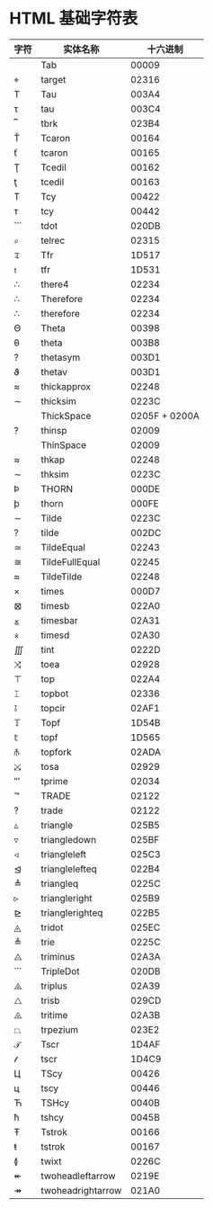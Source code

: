 # HTML 基础字符表

| 字符                | 实体名称          | 十六进制      |
| ------------------- | ----------------- | ------------- |
| &Tab;               | Tab               | 00009         |
| &target;            | target            | 02316         |
| Τ                   | Tau               | 003A4         |
| τ                   | tau               | 003C4         |
| &tbrk;              | tbrk              | 023B4         |
| &Tcaron;            | Tcaron            | 00164         |
| &tcaron;            | tcaron            | 00165         |
| &Tcedil;            | Tcedil            | 00162         |
| &tcedil;            | tcedil            | 00163         |
| &Tcy;               | Tcy               | 00422         |
| &tcy;               | tcy               | 00442         |
| &tdot;              | tdot              | 020DB         |
| &telrec;            | telrec            | 02315         |
| &Tfr;               | Tfr               | 1D517         |
| &tfr;               | tfr               | 1D531         |
| ∴                   | there4            | 02234         |
| &Therefore;         | Therefore         | 02234         |
| &therefore;         | therefore         | 02234         |
| Θ                   | Theta             | 00398         |
| θ                   | theta             | 003B8         |
| ?                   | thetasym          | 003D1         |
| &thetav;            | thetav            | 003D1         |
| &thickapprox;       | thickapprox       | 02248         |
| &thicksim;          | thicksim          | 0223C         |
| &ThickSpace;        | ThickSpace        | 0205F + 0200A |
| ?                   | thinsp            | 02009         |
| &ThinSpace;         | ThinSpace         | 02009         |
| &thkap;             | thkap             | 02248         |
| &thksim;            | thksim            | 0223C         |
| Þ                   | THORN             | 000DE         |
| þ                   | thorn             | 000FE         |
| &Tilde;             | Tilde             | 0223C         |
| ?                   | tilde             | 002DC         |
| &TildeEqual;        | TildeEqual        | 02243         |
| &TildeFullEqual;    | TildeFullEqual    | 02245         |
| &TildeTilde;        | TildeTilde        | 02248         |
| ×                   | times             | 000D7         |
| &timesb;            | timesb            | 022A0         |
| &timesbar;          | timesbar          | 02A31         |
| &timesd;            | timesd            | 02A30         |
| &tint;              | tint              | 0222D         |
| &toea;              | toea              | 02928         |
| &top;               | top               | 022A4         |
| &topbot;            | topbot            | 02336         |
| &topcir;            | topcir            | 02AF1         |
| &Topf;              | Topf              | 1D54B         |
| &topf;              | topf              | 1D565         |
| &topfork;           | topfork           | 02ADA         |
| &tosa;              | tosa              | 02929         |
| &tprime;            | tprime            | 02034         |
| &TRADE;             | TRADE             | 02122         |
| ?                   | trade             | 02122         |
| &triangle;          | triangle          | 025B5         |
| &triangledown;      | triangledown      | 025BF         |
| &triangleleft;      | triangleleft      | 025C3         |
| &trianglelefteq;    | trianglelefteq    | 022B4         |
| &triangleq;         | triangleq         | 0225C         |
| &triangleright;     | triangleright     | 025B9         |
| &trianglerighteq;   | trianglerighteq   | 022B5         |
| &tridot;            | tridot            | 025EC         |
| &trie;              | trie              | 0225C         |
| &triminus;          | triminus          | 02A3A         |
| &TripleDot;         | TripleDot         | 020DB         |
| &triplus;           | triplus           | 02A39         |
| &trisb;             | trisb             | 029CD         |
| &tritime;           | tritime           | 02A3B         |
| &trpezium;          | trpezium          | 023E2         |
| &Tscr;              | Tscr              | 1D4AF         |
| &tscr;              | tscr              | 1D4C9         |
| &TScy;              | TScy              | 00426         |
| &tscy;              | tscy              | 00446         |
| &TSHcy;             | TSHcy             | 0040B         |
| &tshcy;             | tshcy             | 0045B         |
| &Tstrok;            | Tstrok            | 00166         |
| &tstrok;            | tstrok            | 00167         |
| &twixt;             | twixt             | 0226C         |
| &twoheadleftarrow;  | twoheadleftarrow  | 0219E         |
| &twoheadrightarrow; | twoheadrightarrow | 021A0         |